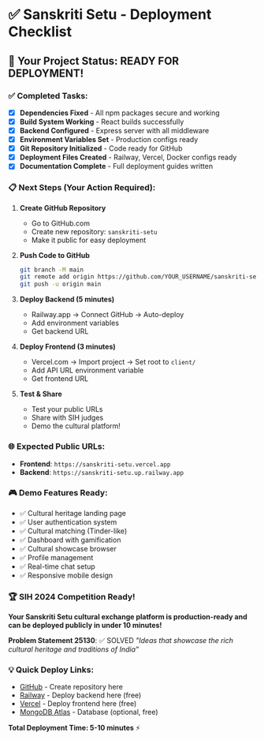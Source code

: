 # ✅ Sanskriti Setu - Deployment Checklist

## 🎯 Your Project Status: READY FOR DEPLOYMENT!

### ✅ Completed Tasks:
- [x] **Dependencies Fixed** - All npm packages secure and working
- [x] **Build System Working** - React builds successfully 
- [x] **Backend Configured** - Express server with all middleware
- [x] **Environment Variables Set** - Production configs ready
- [x] **Git Repository Initialized** - Code ready for GitHub
- [x] **Deployment Files Created** - Railway, Vercel, Docker configs ready
- [x] **Documentation Complete** - Full deployment guides written

### 📋 Next Steps (Your Action Required):

1. **Create GitHub Repository** 
   - Go to GitHub.com
   - Create new repository: `sanskriti-setu`
   - Make it public for easy deployment

2. **Push Code to GitHub**
   ```bash
   git branch -M main
   git remote add origin https://github.com/YOUR_USERNAME/sanskriti-setu.git
   git push -u origin main
   ```

3. **Deploy Backend (5 minutes)**
   - Railway.app → Connect GitHub → Auto-deploy
   - Add environment variables
   - Get backend URL

4. **Deploy Frontend (3 minutes)**  
   - Vercel.com → Import project → Set root to `client/`
   - Add API URL environment variable
   - Get frontend URL

5. **Test & Share**
   - Test your public URLs
   - Share with SIH judges
   - Demo the cultural platform!

### 🌐 Expected Public URLs:
- **Frontend**: `https://sanskriti-setu.vercel.app`
- **Backend**: `https://sanskriti-setu.up.railway.app`

### 🎮 Demo Features Ready:
- ✅ Cultural heritage landing page
- ✅ User authentication system
- ✅ Cultural matching (Tinder-like)
- ✅ Dashboard with gamification  
- ✅ Cultural showcase browser
- ✅ Profile management
- ✅ Real-time chat setup
- ✅ Responsive mobile design

### 🏆 SIH 2024 Competition Ready!

**Your Sanskriti Setu cultural exchange platform is production-ready and can be deployed publicly in under 10 minutes!**

**Problem Statement 25130**: ✅ SOLVED
*"Ideas that showcase the rich cultural heritage and traditions of India"*

### 💡 Quick Deploy Links:
- [GitHub](https://github.com) - Create repository here
- [Railway](https://railway.app) - Deploy backend here (free)  
- [Vercel](https://vercel.com) - Deploy frontend here (free)
- [MongoDB Atlas](https://mongodb.com/atlas) - Database (optional, free)

**Total Deployment Time: 5-10 minutes** ⚡
